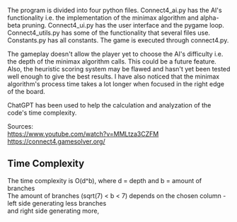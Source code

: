 
The program is divided into four python files. Connect4_ai.py has the AI's functionality i.e. the implementation of the minimax algorithm and alpha-beta pruning.
Connect4_ui.py has the user interface and the pygame loop. Connect4_utils.py has some of the functionality that several files use.
Constants.py has all constants. The game is executed through connect4.py.

The gameplay doesn't allow the player yet to choose the AI's difficulty i.e. the depth of the minimax algorithm calls.
This could be a future feature. Also, the heuristic scoring system may be flawed and hasn't yet been tested well enough to give the best results.
I have also noticed that the minimax algorithm's process time takes a lot longer when focused in the right edge of the board.

ChatGPT has been used to help the calculation and analyzation of the code's time complexity.

Sources: \
https://www.youtube.com/watch?v=MMLtza3CZFM \
https://connect4.gamesolver.org/


## Time Complexity

The time complexity is O(d^b), where d = depth and b = amount of branches \
The amount of branches (sqrt(7) < b < 7) depends on the chosen column - left side generating less branches \
and right side generating more,
